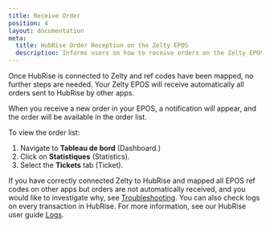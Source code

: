 ```yaml
---
title: Receive Order
position: 4
layout: documentation
meta:
  title: HubRise Order Reception on the Zelty EPOS
  description: Informs users on how to receive orders on the Zelty EPOS in the context of an integration with HubRise.
---
```


Once HubRise is connected to Zelty and ref codes have been mapped, no further steps are needed. Your Zelty EPOS will receive automatically all orders sent to HubRise by other apps.

When you receive a new order in your EPOS, a notification will appear, and the order will be available in the order list.

To view the order list:

1. Navigate to **Tableau de bord** (Dashboard.)
1. Click on **Statistiques** (Statistics).
1. Select the **Tickets** tab (Ticket).

If you have correctly connected Zelty to HubRise and mapped all EPOS ref codes on other apps but orders are not automatically received, and you would like to investigate why, see [Troubleshooting](/apps/zelty/troubleshooting). You can also check logs on every transaction in HubRise. For more information, see our HubRise user guide [Logs](/docs/data/#logs).
